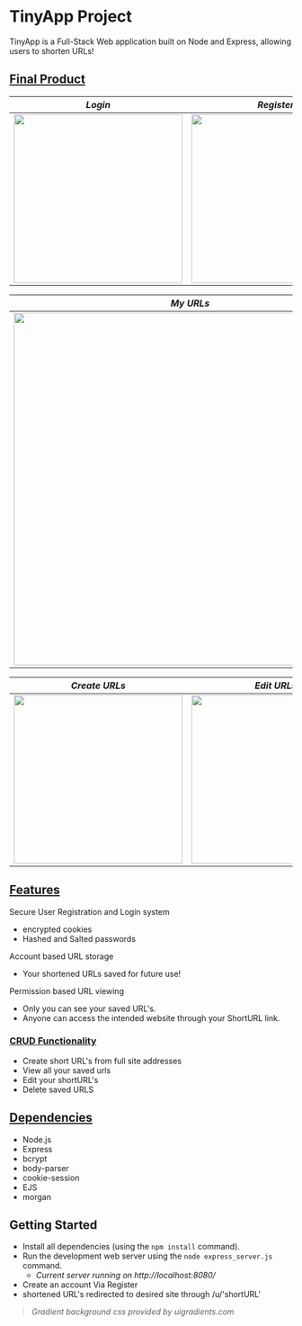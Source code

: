 # TinyApp Project

TinyApp is a Full-Stack Web application built on Node and Express, allowing users to shorten URLs!

## <ins>Final Product</ins>



| *Login*      | *Register*      |
|------------|-------------|
| <img src=https://user-images.githubusercontent.com/52307383/111701353-52797080-8800-11eb-869b-09e097d1082b.png width="300">| <img src=https://user-images.githubusercontent.com/52307383/111701397-658c4080-8800-11eb-89d3-0d87232c93a1.png width="300"> |


| *My URLs*   | 
|------------|
| <img src=https://user-images.githubusercontent.com/52307383/111699857-44c2eb80-87fe-11eb-82ea-441bc42da220.png width="627"> |


| *Create URLs*     | *Edit URLs*      |
|------------|-------------|
| <img src=https://user-images.githubusercontent.com/52307383/111700843-99b33180-87ff-11eb-912a-77dea605f5a6.png width="300"> | <img src=https://user-images.githubusercontent.com/52307383/111701024-d2530b00-87ff-11eb-8804-30fea0350767.png width="300"> |




## <ins>Features</ins>
 Secure User Registration and Login system
  * encrypted cookies
  * Hashed and Salted passwords

 Account based URL storage
  * Your shortened URLs saved for future use!

Permission based URL viewing
  * Only you can see your saved URL's.
  * Anyone can access the intended website through your ShortURL link.


### <ins>CRUD Functionality</ins>
* Create short URL's from full site addresses
* View all your saved urls
* Edit your shortURL's
* Delete saved URLS



## <ins>Dependencies</ins> 

- Node.js
- Express
- bcrypt
- body-parser
- cookie-session
- EJS
- morgan

## Getting Started

- Install all dependencies (using the `npm install` command).
- Run the development web server using the `node express_server.js` command.
  * *Current server running on http://localhost:8080/*
- Create an account Via Register
- shortened URL's redirected to desired site through /u/'shortURL'


> *Gradient background css provided by uigradients.com*